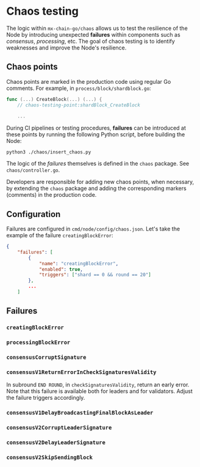 # Chaos testing

The logic within `mx-chain-go/chaos` allows us to test the resilience of the Node by introducing unexpected **failures** within components such as _consensus_, _processing_, etc. The goal of chaos testing is to identify weaknesses and improve the Node's resilience.

## Chaos points

Chaos points are marked in the production code using regular Go comments. For example, in `process/block/shardblock.go`:

```go
func (...) CreateBlock(...) (...) {
	// chaos-testing-point:shardBlock_CreateBlock
    
    ...
```

During CI pipelines or testing procedures, **failures** can be introduced at these points by running the following Python script, before building the Node:

```
python3 ./chaos/insert_chaos.py
```

The logic of the _failures_ themselves is defined in the `chaos` package. See `chaos/controller.go`.

Developers are responsible for adding new chaos points, when necessary, by extending the `chaos` package and adding the corresponding markers (comments) in the production code.

## Configuration

Failures are configured in `cmd/node/config/chaos.json`. Let's take the example of the failure `creatingBlockError`:

```json
{
    "failures": [
        {
            "name": "creatingBlockError",
            "enabled": true,
            "triggers": ["shard == 0 && round == 20"]
        },
        ...
    ]
```

## Failures

### `creatingBlockError`

### `processingBlockError`

### `consensusCorruptSignature`

### `consensusV1ReturnErrorInCheckSignaturesValidity`

In subround `END ROUND`, in `checkSignaturesValidity`, return an early error. Note that this failure is available both for leaders and for validators. Adjust the failure triggers accordingly.

### `consensusV1DelayBroadcastingFinalBlockAsLeader`

### `consensusV2CorruptLeaderSignature`

### `consensusV2DelayLeaderSignature`

### `consensusV2SkipSendingBlock`
